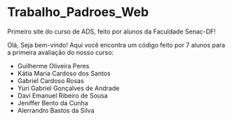 # Trabalho_Padroes_Web
Primeiro site do curso de ADS, feito por alunos da Faculdade Senac-DF!

Olá, Seja bem-vindo!
Aqui você encontra um código feito por 7 alunos para a primeira avaliação do nosso curso:

- Guilherme Oliveira Peres
- Kátia Maria Cardoso dos Santos
- Gabriel Cardoso Rosas
- Yuri Gabriel Gonçalves de Andrade
- Davi Emanuel Ribeiro de Sousa
- Jeniffer Bento da Cunha
- Alerrandro Bastos da Silva
